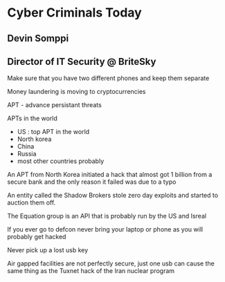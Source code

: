 # Cyber Criminals Today
## Devin Somppi
## Director of IT Security @ BriteSky

Make sure that you have two different phones and keep them separate

Money laundering is moving to cryptocurrencies

APT - advance persistant threats

APTs in the world
 - US : top APT in the world
 - North korea
 - China
 - Russia
 - most other countries probably

An APT from North Korea initiated a hack that almost got 1 billion from a secure bank and the only reason it failed was due to a typo

An entity called the Shadow Brokers stole zero day exploits and started to auction them off.

The Equation group is an API that is probably run by the US and Isreal

If you ever go to defcon never bring your laptop or phone as you will probably get hacked

Never pick up a lost usb key

Air gapped facilities are not perfectly secure, just one usb can cause the same thing as the Tuxnet hack of the Iran nuclear program







